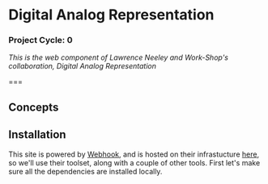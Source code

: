 # Digital Analog Representation
### Project Cycle: 0

*This is the web component of Lawrence Neeley and Work-Shop's collaboration, Digital Analog Representation*

===

## Concepts



## Installation

This site is powered by [Webhook](http://www.webhook.com/docs/), and is hosted on their infrastucture [here](http://lawrence-neeley.webhook.org), so we'll use their toolset, along with a couple of other tools. First let's make sure all the dependencies are installed locally.
